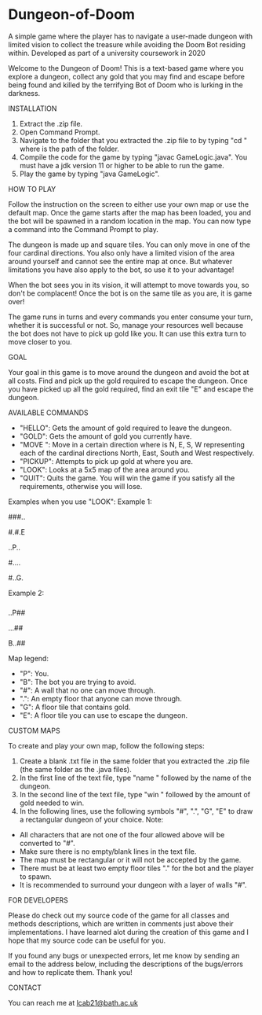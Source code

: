 # Dungeon-of-Doom
A simple game where the player has to navigate a user-made dungeon with limited vision to collect the treasure while avoiding the Doom Bot residing within. Developed as part of a university coursework in 2020


Welcome to the Dungeon of Doom!
This is a text-based game where you explore a dungeon, collect any gold that you may find and
escape before being found and killed by the terrifying Bot of Doom who is lurking in the darkness. 

INSTALLATION
	
1. Extract the .zip file.
2. Open Command Prompt.
3. Navigate to the folder that you extracted the .zip file to by typing "cd <path>" where <path>
   is the path of the folder.
4. Compile the code for the game by typing "javac GameLogic.java". You must have a jdk version 11
   or higher to be able to run the game.
5. Play the game by typing "java GameLogic".
	
HOW TO PLAY
	
Follow the instruction on the screen to either use your own map or use the default map. Once the 
game starts after the map has been loaded, you and the bot will be spawned in a random location 
in the map. You can now type a command into the Command Prompt to play.

The dungeon is made up and square tiles. You can only move in one of the four cardinal directions. 
You also only have a limited vision of the area around yourself and cannot see the entire map at
once. But whatever limitations you have also apply to the bot, so use it to your advantage!

When the bot sees you in its vision, it will attempt to move towards you, so don't be complacent! 
Once the bot is on the same tile as you are, it is game over!

The game runs in turns and every commands you enter consume your turn, whether it is successful or
not. So, manage your resources well because the bot does not have to pick up gold like you. It can
use this extra turn to move closer to you.

GOAL

Your goal in this game is to move around the dungeon and avoid the bot at all costs. Find and pick
up the gold required to escape the dungeon. Once you have picked up all the gold required, find an
exit tile "E" and escape the dungeon.

AVAILABLE COMMANDS
- "HELLO": Gets the amount of gold required to leave the dungeon.
- "GOLD": Gets the amount of gold you currently have.
- "MOVE <direction>": Move in a certain direction where <direction> is N, E, S, W representing
  each of the cardinal directions North, East, South and West respectively.
- "PICKUP": Attempts to pick up gold at where you are.
- "LOOK": Looks at a 5x5 map of the area around you.
- "QUIT": Quits the game. You will win the game if you satisfy all the requirements, otherwise you 
will lose.

Examples when you use "LOOK":
Example 1:
	
###..
	
#.#.E
	
..P..
	
#....
	
#..G.

Example 2:
	
#####
	
#####
	
..P##
	
...##
	
B..##

Map legend:
- "P": You.
- "B": The bot you are trying to avoid.
- "#": A wall that no one can move through.
- ".": An empty floor that anyone can move through.
- "G": A floor tile that contains gold.
- "E": A floor tile you can use to escape the dungeon.
 
CUSTOM MAPS

To create and play your own map, follow the following steps:
1. Create a blank .txt file in the same folder that you extracted the .zip file (the same folder 
   as the .java files).
2. In the first line of the text file, type "name " followed by the name of the dungeon.
3. In the second line of the text file, type "win " followed by the amount of gold needed to win.
4. In the following lines, use the following symbols "#", ".", "G", "E" to draw a rectangular
   dungeon of your choice.
Note:
- All characters that are not one of the four allowed above will be converted to "#".
- Make sure there is no empty/blank lines in the text file.
- The map must be rectangular or it will not be accepted by the game.
- There must be at least two empty floor tiles "." for the bot and the player to spawn.
- It is recommended to surround your dungeon with a layer of walls "#".

FOR DEVELOPERS

Please do check out my source code of the game for all classes and methods descriptions, which
are written in comments just above their implementations. I have learned alot during the creation
of this game and I hope that my source code can be useful for you.

If you found any bugs or unexpected errors, let me know by sending an email to the address below, 
including the descriptions of the bugs/errors and how to replicate them. Thank you!

CONTACT

You can reach me at lcab21@bath.ac.uk
